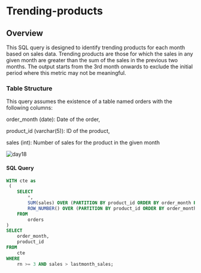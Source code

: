 # Trending-products

## Overview
This SQL query is designed to identify trending products for each month based on sales data. Trending products are those for which the sales in any given month are greater than the sum of the sales in the previous two months. The output starts from the 3rd month onwards to exclude the initial period where this metric may not be meaningful.

### Table Structure
This query assumes the existence of a table named orders with the following columns:

order_month (date): Date of the order,

product_id (varchar(5)): ID of the product,

sales (int): Number of sales for the product in the given month

![day18](https://github.com/bhumikadata/Trending-products/assets/131578649/0c37aabc-3edb-4e0b-ab6e-500a75294c5c)


#### SQL Query
```sql
WITH cte as
 (
    SELECT
        *,
        SUM(sales) OVER (PARTITION BY product_id ORDER BY order_month ROWS BETWEEN 2 PRECEDING AND 1 PRECEDING) as lastmonth_sales,
        ROW_NUMBER() OVER (PARTITION BY product_id ORDER BY order_month) as rn
    FROM
        orders
)
SELECT
    order_month,
    product_id 
FROM 
    cte 
WHERE 
    rn >= 3 AND sales > lastmonth_sales;
